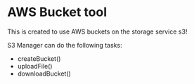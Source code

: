 # AWS Bucket tool
This is created to use AWS buckets on the storage service s3!

S3 Manager can do the following tasks:
* createBucket()
* uploadFile()
* downloadBucket()